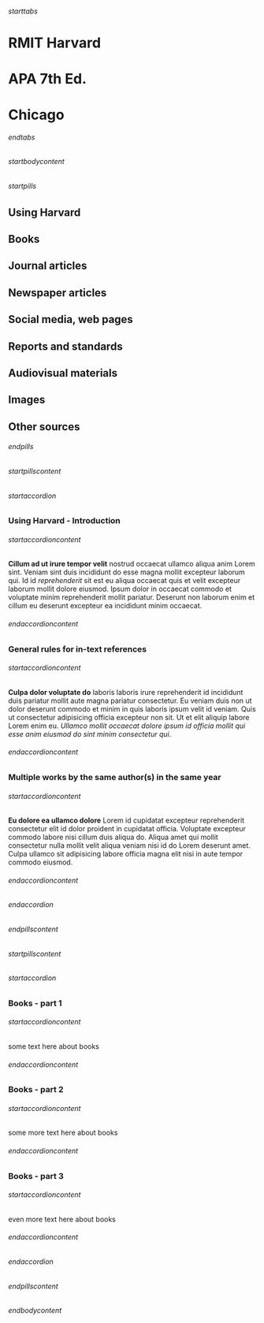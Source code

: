 ###### starttabs
# RMIT Harvard
# APA 7th Ed.
# Chicago
###### endtabs

###### startbodycontent

###### startpills

## Using Harvard
## Books
## Journal articles
## Newspaper articles
## Social media, web pages
## Reports and standards
## Audiovisual materials
## Images
## Other sources

###### endpills

###### startpillscontent
###### startaccordion

### Using Harvard - Introduction

###### startaccordioncontent

**Cillum ad ut irure tempor velit** nostrud occaecat ullamco aliqua anim Lorem sint. Veniam sint duis incididunt do esse magna mollit excepteur laborum qui. Id id *reprehenderit* sit est eu aliqua occaecat quis et velit excepteur laborum mollit dolore eiusmod. Ipsum dolor in occaecat commodo et voluptate minim reprehenderit mollit pariatur. Deserunt non laborum enim et cillum eu deserunt excepteur ea incididunt minim occaecat.

###### endaccordioncontent

### General rules for in-text references

###### startaccordioncontent

**Culpa dolor voluptate do** laboris laboris irure reprehenderit id incididunt duis pariatur mollit aute magna pariatur consectetur. Eu veniam duis non ut dolor deserunt commodo et minim in quis laboris ipsum velit id veniam. Quis ut consectetur adipisicing officia excepteur non sit. Ut et elit aliquip labore Lorem enim eu. *Ullamco mollit occaecat dolore ipsum id officia mollit qui esse anim eiusmod do sint minim consectetur qui*.

###### endaccordioncontent

### Multiple works by the same author(s) in the same year

###### startaccordioncontent

**Eu dolore ea ullamco dolore** Lorem id cupidatat excepteur reprehenderit consectetur elit id dolor proident in cupidatat officia. Voluptate excepteur commodo labore nisi cillum duis aliqua do. Aliqua amet qui mollit consectetur nulla mollit velit aliqua veniam nisi id do Lorem deserunt amet. Culpa ullamco sit adipisicing labore officia magna elit nisi in aute tempor commodo eiusmod.

###### endaccordioncontent

###### endaccordion
###### endpillscontent


###### startpillscontent
###### startaccordion

### Books - part 1

###### startaccordioncontent

some text here about books

###### endaccordioncontent

### Books - part 2

###### startaccordioncontent

some more text here about books

###### endaccordioncontent

### Books - part 3

###### startaccordioncontent

even more text here about books

###### endaccordioncontent

###### endaccordion
###### endpillscontent

###### endbodycontent
